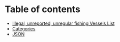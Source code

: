 # Table of contents

* [Illegal, unreported, unregular fishing Vessels List](README.md)
* [Categories](categories.md)
* [JSON](json.md)
